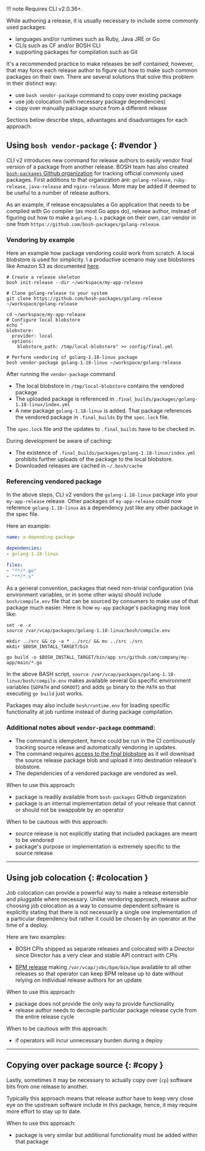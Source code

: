 !!! note
    Requires CLI v2.0.36+.

While authoring a release, it is usually necessary to include some commonly used packages:

- languages and/or runtimes such as Ruby, Java JRE or Go
- CLIs such as CF and/or BOSH CLI
- supporting packages for compilation such as Git

It's a recommended practice to make releases be self contained; however, that may force each release author to figure out how to make such common packages on their own. There are several solutions that solve this problem in their distinct way:

- use `bosh vendor-package` command to copy over existing package
- use job colocation (with necessary package dependencies)
- copy over manually package source from a different release

Sections below describe steps, advantages and disadvantages for each approach.

## Using `bosh vendor-package` {: #vendor }

CLI v2 introduces new command for release authors to easily vendor final version of a package from another release. BOSH team has also created [`bosh-packages` Github organization](https://github.com/bosh-packages) for tracking official commonly used packages. First additions to that organization are: `golang-release`, `ruby-release`, `java-release` and `nginx-release`. More may be added if deemed to be useful to a number of release authors.

As an example, if release encapsulates a Go application that needs to be compiled with Go compiler (as most Go apps do), release author, instead of figuring out how to make a `golang-1.x` package on their own, can vendor in one from `https://github.com/bosh-packages/golang-release`.

### Vendoring by example
Here an example how package vendoring could work from scratch. A local blobstore is used for simplicity.
I a productive scenario may use blobstores like Amazon S3 as documented [here](release-blobstore.md).

```shell
# Create a release skeleton
bosh init-release --dir ~/workspace/my-app-release

# Clone golang-release to your system
git clone https://github.com/bosh-packages/golang-release ~/workspace/golang-release

cd ~/workspace/my-app-release
# Configure local blobstore
echo "
blobstore:
  provider: local
  options:
    blobstore_path: /tmp/local-blobstore" >> config/final.yml

# Perform vendoring of golang-1.18-linux package
bosh vendor-package golang-1.18-linux ~/workspace/golang-release
```

After running the `vendor-package` command
- The local blobstore in `/tmp/local-blobstore` contains the vendored package
- The uploaded package is referenced in `.final_builds/packages/golang-1.18-linux/index.yml`
- A new package `golang-1.18-linux` is added. That package references the vendored package in `.final_builds` by the `spec.lock` file.

The `spec.lock` file and the updates to `.final_builds` have to be checked in.

During development be aware of caching:
- The existence of `.final_builds/packages/golang-1.18-linux/index.yml` prohibits further uploads of the package to the local blobstore.
- Downloaded releases are cached in `~/.bosh/cache`

### Referencing vendored package
In the above steps, CLI v2 vendors the `golang-1.18-linux` package into your `my-app-release` release.
Other packages of `my-app-release` could now reference `golang-1.18-linux` as a dependency just like any other package in the spec file.

Here an example:
```yaml
name: a-depending-package

dependencies:
- golang-1.18-linux

files:
- "**/*.go"
- "**/*.s"
```

As a general convention, packages that need non-trivial configuration (via environment variables, or in some other ways) should include `bosh/compile.env` file that can be sourced by consumers to make use of that package much easier. Here is how `my-app` package's packaging may look like:

```shell
set -e -x
source /var/vcap/packages/golang-1.18-linux/bosh/compile.env

mkdir ../src && cp -a * ../src/ && mv ../src ./src
mkdir $BOSH_INSTALL_TARGET/bin

go build -o $BOSH_INSTALL_TARGET/bin/app src/github.com/company/my-app/main/*.go
```

In the above BASH script, `source /var/vcap/packages/golang-1.18-linux/bosh/compile.env` makes available several Go specific environment variables (`GOPATH` and `GOROOT`) and adds `go` binary to the `PATH` so that executing `go build` just works.

Packages may also include `bosh/runtime.env` for loading specific functionality at job runtime instead of during package compilation.

### Additional notes about `vendor-package` command:

- The command is idempotent, hence could be run in the CI continuously tracking source release and automatically vendoring in updates.
- The command requires [access to the final blobstore](release-blobstore.md) as it will download the source release package blob and upload it into destination release's blobstore.
- The dependencies of a vendored package are vendored as well.

When to use this approach:

- package is readily available from `bosh-packages` Github organization
- package is an internal implementation detail of your release that cannot or should not be swappable by an operator

When to be cautious with this approach:

- source release is not explicitly stating that included packages are meant to be vendored
- package's purpose or implementation is extremely specific to the source release

---
## Using job colocation {: #colocation }

Job colocation can provide a powerful way to make a release extensible and pluggable where necessary. Unlike vendoring approach, release author choosing job colocation as a way to consume dependent software is explicitly stating that there is not necessarily a single one implementation of a particular dependency but rather it could be chosen by an operator at the time of a deploy.

Here are two examples:

- BOSH CPIs shipped as separate releases and colocated with a Director since Director has a very clear and stable API contract with CPIs

- [BPM release](https://github.com/cloudfoundry-incubator/bpm-release) making `/var/vcap/jobs/bpm/bin/bpm` available to all other releases so that operator can keep BPM release up to date without relying on individual release authors for an update

When to use this approach:

- package does not provide the only way to provide functionality
- release author needs to decouple particular package release cycle from the entire release cycle

When to be cautious with this approach:

- if operators will incur unnecessary burden during a deploy

---
## Copying over package source {: #copy }

Lastly, sometimes it may be necessary to actually copy over (`cp`) software bits from one release to another.

Typically this approach means that release author have to keep very close eye on the upstream software include in this package, hence, it may require more effort to stay up to date.

When to use this approach:

- package is very similar but additional functionality must be added within that package

